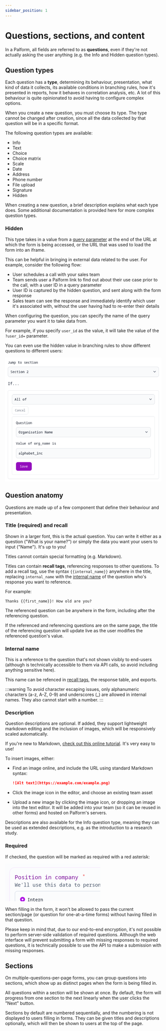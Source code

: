 ```yaml
---
sidebar_position: 1
---
```


# Questions, sections, and content

In a Palform, all fields are referred to as **questions**, even if they're not actually asking the user anything (e.g. the Info and Hidden question types).

## Question types

Each question has a **type**, determining its behaviour, presentation, what kind of data it collects, its available conditions in branching rules, how it's presented in reports, how it behaves in correlation analysis, etc. A lot of this behaviour is quite opinionated to avoid having to configure complex options.

When you create a new question, you must choose its type. The type cannot be changed after creation, since all the data collected by that question will be in a specific format.

The following question types are available:

- Info
- Text
- Choice
- Choice matrix
- Scale
- Date
- Address
- Phone number
- File upload
- Signature
- Hidden

When creating a new question, a brief description explains what each type does. Some additional documentation is provided here for more complex question types.

### Hidden

This type takes in a value from a [query parameter](https://en.wikipedia.org/wiki/Query_string) at the end of the URL at which the form is being accessed, or the URL that was used to load the form into an iframe.

This can be helpful in bringing in external data related to the user. For example, consider the following flow:

- User schedules a call with your sales team
- Team sends user a Palform link to find out about their use case prior to the call, with a user ID in a query parameter
- User ID is captured by the hidden question, and sent along with the form response
- Sales team can see the response and immediately identify which user it's associated with, without the user having had to re-enter their details

When configuring the question, you can specify the name of the query parameter you want it to take data from.

For example, if you specify `user_id` as the value, it will take the value of the `?user_id=` parameter.

You can even use the hidden value in branching rules to show different questions to different users:

![Demonstration of adding a jump case depending on the value of the `org_name` query parameter](./hidden_question_branching_rule.png)

## Question anatomy

Questions are made up of a few component that define their behaviour and presentation.

### Title (required) and recall

Shown in a larger font, this is the actual question. You can write it either as a question ("What is your name?") or simply the data you want your users to input ("Name"). It's up to you!

Titles cannot contain special formatting (e.g. Markdown).

Titles can contain **recall tags**, referencing responses to other questions. To add a recall tag, use the syntax `{{internal_name}}` anywhere in the title, replacing `internal_name` with the [internal name](#internal-name) of the question who's response you want to reference.

For example:

```
Thanks {{first_name}}! How old are you?
```

The referenced question can be anywhere in the form, including after the referencing question.

If the referenced and referencing questions are on the same page, the title of the referencing question will update live as the user modifies the referenced question's value.

### Internal name

This is a reference to the question that's not shown visibly to end-users (although is technically accessible to them via API calls, so avoid including anything sensitive here).

This name can be refenced in [recall tags](#title-required-and-recall), the response table, and exports.

:::warning
To avoid character escaping issues, only alphanumeric characters (a-z, A-Z, 0-9) and underscores (\_) are allowed in internal names. They also cannot start with a number.
:::

### Description

Question descriptions are optional. If added, they support lightweight markdown editing and the inclusion of images, which will be responsively scaled automatically.

If you're new to Markdown, [check out this online tutorial](https://www.markdownguide.org/basic-syntax/). It's very easy to use!

To insert images, either:

- Find an image online, and include the URL using standard Markdown syntax:

  ```markdown
  ![Alt text](https://example.com/example.png)
  ```

- Click the image icon in the editor, and choose an existing team asset

- Upload a new image by clicking the image icon, or dropping an image into the text editor. It will be added into your team (so it can be reused in other forms) and hosted on Palform's servers.

Descriptions are also available for the Info question type, meaning they can be used as extended descriptions, e.g. as the introduction to a research study.

### Required

If checked, the question will be marked as required with a red asterisk:

![Question marked with a red asterisk](./required_question.png)

When filling in the form, it won't be allowed to pass the current section/page (or question for one-at-a-time forms) without having filled in that question.

Please keep in mind that, due to our end-to-end encryption, it's not possible to perform server-side validation of required questions. Although the web interface will prevent submitting a form with missing responses to required questions, it is technically possible to use the API to make a submission with missing responses.

## Sections

On multiple-questions-per-page forms, you can group questions into sections, which show up as distinct pages when the form is being filled in.

All questions within a section will be shown at once. By default, the form will progress from one section to the next linearly when the user clicks the "Next" button.

Sections by default are numbered sequentially, and the numbering is not displayed to users filling in forms. They can be given titles and descriptions optionally, which will then be shown to users at the top of the page.
